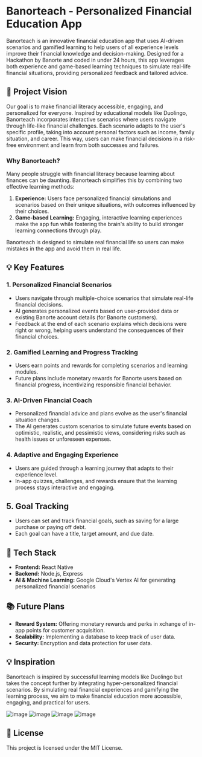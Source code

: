 # Banorteach - Personalized Financial Education App

Banorteach is an innovative financial education app that uses AI-driven scenarios and gamified learning to help users of all experience levels improve their financial knowledge and decision-making. Designed for a Hackathon by Banorte and coded in under 24 hours, this app leverages both experience and game-based learning techniques to simulate real-life financial situations, providing personalized feedback and tailored advice.

## 🎯 Project Vision

Our goal is to make financial literacy accessible, engaging, and personalized for everyone. Inspired by educational models like Duolingo, Banorteach incorporates interactive scenarios where users navigate through life-like financial challenges. Each scenario adapts to the user's specific profile, taking into account personal factors such as income, family situation, and career. This way, users can make financial decisions in a risk-free environment and learn from both successes and failures.

### Why Banorteach?
Many people struggle with financial literacy because learning about finances can be daunting. Banorteach simplifies this by combining two effective learning methods:

1. **Experience:** Users face personalized financial simulations and scenarios based on their unique situations, with outcomes influenced by their choices. 
2. **Game-based Learning:** Engaging, interactive learning experiences make the app fun while fostering the brain's ability to build stronger learning connections through play.

Banorteach is designed to simulate real financial life so users can make mistakes in the app and avoid them in real life.

## 💡 Key Features
### 1. **Personalized Financial Scenarios**
   - Users navigate through multiple-choice scenarios that simulate real-life financial decisions.
   - AI generates personalized events based on user-provided data or existing Banorte account details (for Banorte customers).
   - Feedback at the end of each scenario explains which decisions were right or wrong, helping users understand the consequences of their financial choices.

### 2. **Gamified Learning and Progress Tracking**
   - Users earn points and rewards for completing scenarios and learning modules.
   - Future plans include monetary rewards for Banorte users based on financial progress, incentivizing responsible financial behavior.

### 3. **AI-Driven Financial Coach**
   - Personalized financial advice and plans evolve as the user's financial situation changes.
   - The AI generates custom scenarios to simulate future events based on optimistic, realistic, and pessimistic views, considering risks such as health issues or unforeseen expenses.

### 4. **Adaptive and Engaging Experience**
   - Users are guided through a learning journey that adapts to their experience level.
   - In-app quizzes, challenges, and rewards ensure that the learning process stays interactive and engaging.

## 5. **Goal Tracking**
- Users can set and track financial goals, such as saving for a large purchase or paying off debt.
- Each goal can have a title, target amount, and due date.


## 🔧 Tech Stack
- **Frontend:** React Native
- **Backend:** Node.js, Express
- **AI & Machine Learning:** Google Cloud's Vertex AI for generating personalized financial scenarios


## 📚 Future Plans
- **Reward System:** Offering monetary rewards and perks in xchange of in-app points for customer acquisition.
- **Scalability:** Implementing a database to keep track of user data.
- **Security:** Encryption and data protection for user data.

## 💡 Inspiration
Banorteach is inspired by successful learning models like Duolingo but takes the concept further by integrating hyper-personalized financial scenarios. By simulating real financial experiences and gamifying the learning process, we aim to make financial education more accessible, engaging, and practical for users.

![image](https://github.com/user-attachments/assets/d3f86569-1f18-4907-b9b6-4439f397f798)
![image](https://github.com/user-attachments/assets/8ed815d1-83e6-4d01-a1f1-f67eecedb32b)
![image](https://github.com/user-attachments/assets/f95211ac-8598-490e-9ac5-83cf93567b23)
![image](https://github.com/user-attachments/assets/1d73dbcb-51f6-4952-b210-dc11cfecf6af)


## 📄 License
This project is licensed under the MIT License.
